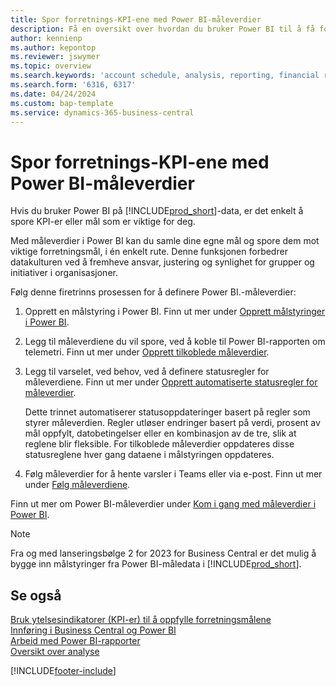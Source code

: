 ```yaml
---
title: Spor forretnings-KPI-ene med Power BI-måleverdier
description: Få en oversikt over hvordan du bruker Power BI til å få forretningsanalyse og KPI-er fra Business Central-data.
author: kennienp
ms.author: kepontop
ms.reviewer: jswymer
ms.topic: overview
ms.search.keywords: 'account schedule, analysis, reporting, financial report, business intelligence, KPI'
ms.search.form: '6316, 6317'
ms.date: 04/24/2024
ms.custom: bap-template
ms.service: dynamics-365-business-central
---
```


# Spor forretnings-KPI-ene med Power BI-måleverdier

Hvis du bruker Power BI på [!INCLUDE[prod_short](includes/prod_short.md)]-data, er det enkelt å spore KPI-er eller mål som er viktige for deg.

Med måleverdier i Power BI kan du samle dine egne mål og spore dem mot viktige forretningsmål, i én enkelt rute. Denne funksjonen forbedrer datakulturen ved å fremheve ansvar, justering og synlighet for grupper og initiativer i organisasjoner.

Følg denne firetrinns prosessen for å definere Power BI.-måleverdier:

1. Opprett en målstyring i Power BI. Finn ut mer under [Opprett målstyringer i Power BI](/power-bi/create-reports/service-goals-create).  
2. Legg til måleverdiene du vil spore, ved å koble til Power BI-rapporten om telemetri. Finn ut mer under [Opprett tilkoblede måleverdier](/power-bi/create-reports/service-goals-create-connected).  
3. Legg til varselet, ved behov, ved å definere statusregler for måleverdiene. Finn ut mer under [Opprett automatiserte statusregler for måleverdier](/power-bi/create-reports/service-metrics-status-rules).  

    Dette trinnet automatiserer statusoppdateringer basert på regler som styrer måleverdien. Regler utløser endringer basert på verdi, prosent av mål oppfylt, datobetingelser eller en kombinasjon av de tre, slik at reglene blir fleksible. For tilkoblede måleverdier oppdateres disse statusreglene hver gang dataene i målstyringen oppdateres.
4. Følg måleverdier for å hente varsler i Teams eller via e-post. Finn ut mer under [Følg måleverdiene](/power-bi/create-reports/service-metrics-follow).  

Finn ut mer om Power BI-måleverdier under [Kom i gang med måleverdier i Power BI](/power-bi/create-reports/service-goals-introduction).

> [!NOTE]
> Fra og med lanseringsbølge 2 for 2023 for Business Central er det mulig å bygge inn målstyringer fra Power BI-måledata i [!INCLUDE[prod_short](includes/prod_short.md)].

## Se også

[Bruk ytelsesindikatorer (KPI-er) til å oppfylle forretningsmålene](analytics-about-kpis.md)  
[Innføring i Business Central og Power BI](admin-powerbi.md)  
[Arbeid med Power BI-rapporter](across-working-with-powerbi.md)  
[Oversikt over analyse](reports-bi-reporting.md)  

[!INCLUDE[footer-include](includes/footer-banner.md)]
